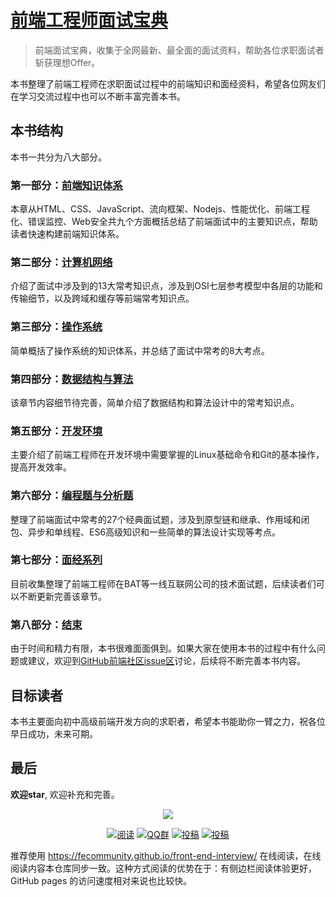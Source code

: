 # [前端工程师面试宝典](https://fecommunity.github.io/front-end-interview/)

> 前端面试宝典，收集于全网最新、最全面的面试资料，帮助各位求职面试者斩获理想Offer。

本书整理了前端工程师在求职面试过程中的前端知识和面经资料，希望各位网友们在学习交流过程中也可以不断丰富完善本书。

## 本书结构
本书一共分为八大部分。
### 第一部分：[前端知识体系](前端知识体系/HTML相关/1.HTML基础强化.md)
本章从HTML、CSS、JavaScript、流向框架、Nodejs、性能优化、前端工程化、错误监控、Web安全共九个方面概括总结了前端面试中的主要知识点，帮助读者快速构建前端知识体系。
### 第二部分：[计算机网络](计算机网络/1.TCP.md)
介绍了面试中涉及到的13大常考知识点，涉及到OSI七层参考模型中各层的功能和传输细节，以及跨域和缓存等前端常考知识点。
### 第三部分：[操作系统](操作系统/1.基础知识.md)
简单概括了操作系统的知识体系，并总结了面试中常考的8大考点。
### 第四部分：[数据结构与算法](数据结构与算法/1.数据结构.md)
该章节内容细节待完善，简单介绍了数据结构和算法设计中的常考知识点。
### 第五部分：[开发环境](开发环境/1.Git相关.md)
主要介绍了前端工程师在开发环境中需要掌握的Linux基础命令和Git的基本操作，提高开发效率。
### 第六部分：[编程题与分析题](编程题与分析题/1.继承的多种实现方式.md)
整理了前端面试中常考的27个经典面试题，涉及到原型链和继承、作用域和闭包、异步和单线程、ES6高级知识和一些简单的算法设计实现等考点。
### 第七部分：[面经系列](面经系列/0.面试技巧.md)
目前收集整理了前端工程师在BAT等一线互联网公司的技术面试题，后续读者们可以不断更新完善该章节。
### 第八部分：[结束](总结/1.前端总结.md)
由于时间和精力有限，本书很难面面俱到。如果大家在使用本书的过程中有什么问题或建议，欢迎到[GitHub前端社区issue区](https://github.com/fecommunity/front-end-interview/issues "前端社区")讨论，后续将不断完善本书内容。
 
## 目标读者
本书主要面向初中高级前端开发方向的求职者，希望本书能助你一臂之力，祝各位早日成功，未来可期。  

## 最后
**欢迎star**, 欢迎补充和完善。



<p align="center">
<a href="https://github.com/Snailclimb/JavaGuide" target="_blank">
	<img src="https://my-blog-to-use.oss-cn-beijing.aliyuncs.com/2019-3/logo - 副本.png" width=""/>
</a>
</p>

<p align="center">
  <a href="https://fecommunity.github.io/front-end-interview/"><img src="https://img.shields.io/badge/阅读-read-brightgreen.svg" alt="阅读"></a>
  <a href="https://shang.qq.com/wpa/qunwpa?idkey=256c9ab161f115b71e8bec5acbcaa4837eeca4029048f5490ede49dee0495990"><img src="https://img.shields.io/badge/chat-QQ群-blue.svg" alt="QQ群"></a>
  <a href="https://github.com/fecommunity/front-end-interview/issues"><img src="https://img.shields.io/badge/support-讨论-critical.svg" alt="投稿"></a>
  <a href="https://xiaozhuanlan.com/javainterview?rel=javaguide"><img src="https://img.shields.io/badge/前端-面经系列-important" alt="投稿"></a>
</p>


推荐使用 https://fecommunity.github.io/front-end-interview/ 在线阅读，在线阅读内容本仓库同步一致。这种方式阅读的优势在于：有侧边栏阅读体验更好，GitHub pages 的访问速度相对来说也比较快。
